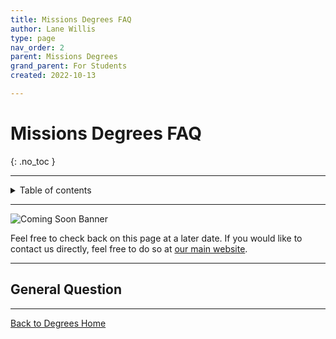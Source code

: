 ```yaml
---
title: Missions Degrees FAQ
author: Lane Willis
type: page
nav_order: 2
parent: Missions Degrees
grand_parent: For Students
created: 2022-10-13

---
```


# Missions Degrees FAQ
{: .no_toc }

---

<details closed markdown="block">
  <summary>
    Table of contents
  </summary>
  {: .text-delta }
1. TOC
{:toc}
</details>


---

![Coming Soon Banner](https://i.imgur.com/pxK8WAn.png)


Feel free to check back on this page at a later date. If you would like to contact us directly, feel free to do so at [our main website](https://thecgcs.org).

---

## General Question

---

[Back to Degrees Home](/for-students/degrees/degrees.md)